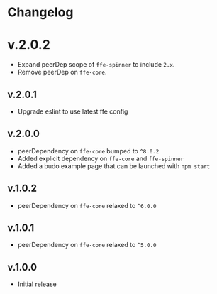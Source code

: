 # Changelog

# v.2.0.2
* Expand peerDep scope of `ffe-spinner` to include `2.x`.
* Remove peerDep on `ffe-core`.

## v.2.0.1
* Upgrade eslint to use latest ffe config

## v.2.0.0
* peerDependency on `ffe-core` bumped to `^8.0.2`
* Added explicit dependency on `ffe-core` and `ffe-spinner`
* Added a budo example page that can be launched with `npm start`

## v.1.0.2
* peerDependency on `ffe-core` relaxed to `^6.0.0`

## v.1.0.1
* peerDependency on `ffe-core` relaxed to `^5.0.0`

## v.1.0.0
* Initial release
